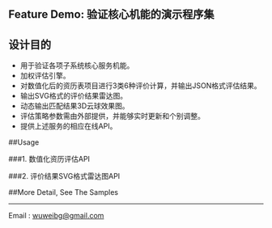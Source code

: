 ## Feature Demo: 验证核心机能的演示程序集
## 设计目的
 - 用于验证各项子系统核心服务机能。
 - 加权评估引擎。
 - 对数值化后的资历表项目进行3类6种评价计算，并输出JSON格式评估结果。
 - 输出SVG格式的评价结果雷达图。
 - 动态输出匹配结果3D云球效果图。
 - 评估策略参数需由外部提供，并能够实时更新和个别调整。
 - 提供上述服务的相应在线API。

##Usage

###1. 数值化资历评估API




###2. 评价结果SVG格式雷达图API




##More Detail, See The Samples


---
Email   : wuweibg@gmail.com
